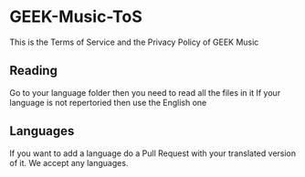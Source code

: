 # GEEK-Music-ToS
This is the Terms of Service and the Privacy Policy of GEEK Music

## Reading
Go to your language folder then you need to read all the files in it
If your language is not repertoried then use the English one

## Languages
If you want to add a language do a Pull Request with your translated version of it. We accept any languages.
